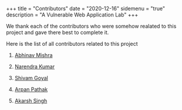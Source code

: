 +++
title = "Contributors"
date = "2020-12-16"
sidemenu = "true"
description = "A Vulnerable Web Application Lab"
+++

We thank each of the contributors who were somehow realated to this project and gave there best to complete it.

Here is the list of all contributors related to this project

1. [Abhinav Mishra](https://twitter.com/0ctac0der)

2. [Narendra Kumar](https://twitter.com/0ddhawk)

3. [Shivam Goyal](https://twitter.com/g33kyshivam)

4. [Arpan Pathak]()

5. [Akarsh Singh](https://twitter.com/AkarshS99378244) 
